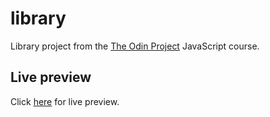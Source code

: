 # library

Library project from the [The Odin Project](https://www.theodinproject.com/courses/javascript) JavaScript course. 

## Live preview 

Click [here](https://elvstejd.github.io/library/) for live preview.
